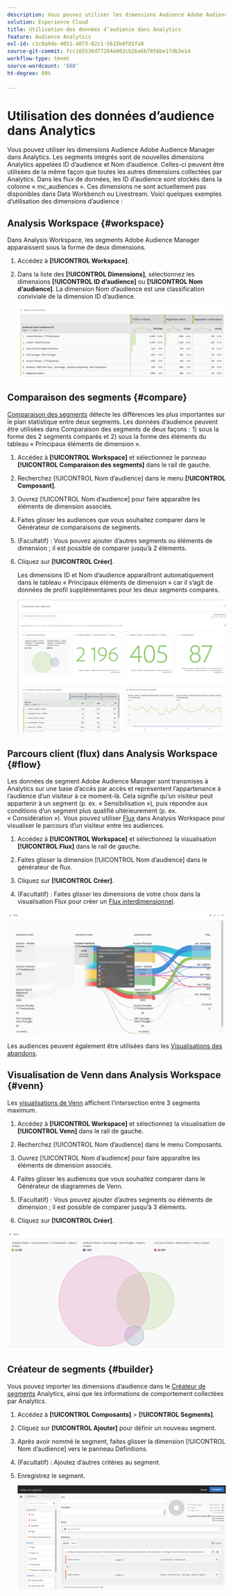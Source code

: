 ```yaml
---
description: Vous pouvez utiliser les dimensions Audience Adobe Audience Manager dans Analytics. Les segments intégrés sont de nouvelles dimensions Analytics appelées ID d’audience et Nom d’audience. Celles-ci peuvent être utilisées de la même façon que toutes les autres dimensions collectées par Analytics. Dans les flux de données, les ID d’audience sont stockés dans la colonne « mc_audiences ». Ces dimensions ne sont actuellement pas disponibles dans Data Workbench ou Livestream. Voici quelques exemples d’utilisation des dimensions d’audience
solution: Experience Cloud
title: Utilisation des données d’audience dans Analytics
feature: Audience Analytics
exl-id: c1c0a9de-4051-4073-82c1-5615b0f01fa9
source-git-commit: fcc165536d77284e002cb2ba6b7856be1fdb3e14
workflow-type: tm+mt
source-wordcount: '568'
ht-degree: 89%

---
```


# Utilisation des données d’audience dans Analytics

Vous pouvez utiliser les dimensions Audience Adobe Audience Manager dans Analytics. Les segments intégrés sont de nouvelles dimensions Analytics appelées ID d’audience et Nom d’audience. Celles-ci peuvent être utilisées de la même façon que toutes les autres dimensions collectées par Analytics. Dans les flux de données, les ID d’audience sont stockés dans la colonne « mc_audiences ». Ces dimensions ne sont actuellement pas disponibles dans Data Workbench ou Livestream. Voici quelques exemples d’utilisation des dimensions d’audience :

## Analysis Workspace {#workspace}

Dans Analysis Workspace, les segments Adobe Audience Manager apparaissent sous la forme de deux dimensions.

1. Accédez à **[!UICONTROL Workspace]**.
1. Dans la liste des **[!UICONTROL Dimensions]**, sélectionnez les dimensions **[!UICONTROL ID d’audience]** ou **[!UICONTROL Nom d’audience]**. La dimension Nom d’audience est une classification conviviale de la dimension ID d’audience.

   ![](assets/aw-mcaudiences.png)

## Comparaison des segments  {#compare}

[Comparaison des segments](/help/analyze/analysis-workspace/c-panels/c-segment-comparison/segment-comparison.md) détecte les différences les plus importantes sur le plan statistique entre deux segments. Les données d’audience peuvent être utilisées dans Comparaison des segments de deux façons : 1) sous la forme des 2 segments comparés et 2) sous la forme des éléments du tableau « Principaux éléments de dimension ».

1. Accédez à **[!UICONTROL Workspace]** et sélectionnez le panneau **[!UICONTROL Comparaison des segments]** dans le rail de gauche.

1. Recherchez [!UICONTROL Nom d’audience] dans le menu **[!UICONTROL Composant]**.

1. Ouvrez [!UICONTROL Nom d’audience] pour faire apparaître les éléments de dimension associés.
1. Faites glisser les audiences que vous souhaitez comparer dans le Générateur de comparaisons de segments.
1. (Facultatif) : Vous pouvez ajouter d’autres segments ou éléments de dimension ; il est possible de comparer jusqu’à 2 éléments.
1. Cliquez sur **[!UICONTROL Créer]**.

   Les dimensions ID et Nom d’audience apparaîtront automatiquement dans le tableau « Principaux éléments de dimension » car il s’agit de données de profil supplémentaires pour les deux segments comparés.

   ![](assets/aud-segcompare.png)

## Parcours client (flux) dans Analysis Workspace {#flow}

Les données de segment Adobe Audience Manager sont transmises à Analytics sur une base d’accès par accès et représentent l’appartenance à l’audience d’un visiteur à ce moment-là. Cela signifie qu’un visiteur peut appartenir à un segment (p. ex. « Sensibilisation »), puis répondre aux conditions d’un segment plus qualifié ultérieurement (p. ex. « Considération »). Vous pouvez utiliser [Flux](/help/analyze/analysis-workspace/visualizations/fallout/fallout-flow.md) dans Analysis Workspace pour visualiser le parcours d’un visiteur entre les audiences.

1. Accédez à **[!UICONTROL Workspace]** et sélectionnez la visualisation **[!UICONTROL Flux]** dans le rail de gauche.

1. Faites glisser la dimension [!UICONTROL Nom d’audience] dans le générateur de flux.
1. Cliquez sur **[!UICONTROL Créer]**.
1. (Facultatif) : Faites glisser les dimensions de votre choix dans la visualisation Flux pour créer un [Flux interdimensionnel](/help/analyze/analysis-workspace/visualizations/c-flow/multi-dimensional-flow.md).

![](assets/flow-aamaudiences.png)

Les audiences peuvent également être utilisées dans les [Visualisations des abandons](/help/analyze/analysis-workspace/visualizations/fallout/fallout-flow.md).

## Visualisation de Venn dans Analysis Workspace  {#venn}

Les [visualisations de Venn](/help/analyze/analysis-workspace/visualizations/venn.md) affichent l’intersection entre 3 segments maximum.

1. Accédez à **[!UICONTROL Workspace]** et sélectionnez la visualisation de **[!UICONTROL Venn]** dans le rail de gauche.

1. Recherchez [!UICONTROL Nom d’audience] dans le menu Composants.
1. Ouvrez [!UICONTROL Nom d’audience] pour faire apparaître les éléments de dimension associés.
1. Faites glisser les audiences que vous souhaitez comparer dans le Générateur de diagrammes de Venn.
1. (Facultatif) : Vous pouvez ajouter d’autres segments ou éléments de dimension ; il est possible de comparer jusqu’à 3 éléments.
1. Cliquez sur **[!UICONTROL Créer]**.

![](assets/venn-viz.png)

## Créateur de segments {#builder}

Vous pouvez importer les dimensions d’audience dans le [Créateur de segments](/help/components/segmentation/segmentation-workflow/seg-build.md) Analytics, ainsi que les informations de comportement collectées par Analytics.

1. Accédez à **[!UICONTROL Composants]** > **[!UICONTROL Segments]**.
1. Cliquez sur **[!UICONTROL Ajouter]** pour définir un nouveau segment.
1. Après avoir nommé le segment, faites glisser la dimension [!UICONTROL Nom d’audience] vers le panneau Définitions.
1. (Facultatif) : Ajoutez d’autres critères au segment.
1. Enregistrez le segment.

   ![](assets/aud-segbuilder.png)

